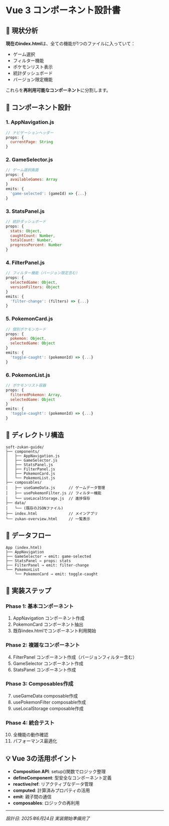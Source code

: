 # Vue 3 コンポーネント設計書

## 🎯 現状分析

**現在のindex.html**は、全ての機能が1つのファイルに入っていて：
- ゲーム選択
- フィルター機能  
- ポケモンリスト表示
- 統計ダッシュボード
- バージョン限定機能

これらを**再利用可能なコンポーネント**に分割します。

## 🧩 コンポーネント設計

### 1. **AppNavigation.js**
```javascript
// ナビゲーションヘッダー
props: {
  currentPage: String
}
```

### 2. **GameSelector.js**
```javascript  
// ゲーム選択画面
props: {
  availableGames: Array
}
emits: {
  'game-selected': (gameId) => {...}
}
```

### 3. **StatsPanel.js**
```javascript
// 統計ダッシュボード
props: {
  stats: Object,
  caughtCount: Number,
  totalCount: Number,
  progressPercent: Number
}
```

### 4. **FilterPanel.js**
```javascript
// フィルター機能（バージョン限定含む）
props: {
  selectedGame: Object,
  versionFilters: Object
}
emits: {
  'filter-change': (filters) => {...}
}
```

### 5. **PokemonCard.js**
```javascript
// 個別ポケモンカード
props: {
  pokemon: Object,
  selectedGame: Object
}
emits: {
  'toggle-caught': (pokemonId) => {...}
}
```

### 6. **PokemonList.js**
```javascript
// ポケモンリスト容器
props: {
  filteredPokemon: Array,
  selectedGame: Object
}
emits: {
  'toggle-caught': (pokemonId) => {...}
}
```

## 📁 ディレクトリ構造

```
soft-zukan-guide/
├── components/
│   ├── AppNavigation.js
│   ├── GameSelector.js
│   ├── StatsPanel.js
│   ├── FilterPanel.js
│   ├── PokemonCard.js
│   └── PokemonList.js
├── composables/
│   ├── useGameData.js      // ゲームデータ管理
│   ├── usePokemonFilter.js // フィルター機能
│   └── useLocalStorage.js  // 進捗保存
├── data/
│   └── (既存のJSONファイル)
├── index.html              // メインアプリ
└── zukan-overview.html     // 一覧表示
```

## 🔄 データフロー

```
App (index.html)
├── AppNavigation
├── GameSelector → emit: game-selected
├── StatsPanel ← props: stats
├── FilterPanel → emit: filter-change  
└── PokemonList
    └── PokemonCard → emit: toggle-caught
```

## 🚀 実装ステップ

### Phase 1: 基本コンポーネント
1. AppNavigation コンポーネント作成
2. PokemonCard コンポーネント抽出
3. 既存index.htmlでコンポーネント利用開始

### Phase 2: 複雑なコンポーネント
4. FilterPanel コンポーネント作成（バージョンフィルター含む）
5. GameSelector コンポーネント作成
6. StatsPanel コンポーネント作成

### Phase 3: Composables作成
7. useGameData composable作成
8. usePokemonFilter composable作成
9. useLocalStorage composable作成

### Phase 4: 統合テスト
10. 全機能の動作確認
11. パフォーマンス最適化

## 💡 Vue 3の活用ポイント

- **Composition API**: setup()関数でロジック整理
- **defineComponent**: 型安全なコンポーネント定義
- **reactive/ref**: リアクティブなデータ管理
- **computed**: 計算済みプロパティの活用
- **emit**: 親子間の通信
- **composables**: ロジックの再利用

---
*設計日: 2025年6月24日*
*実装開始準備完了*
